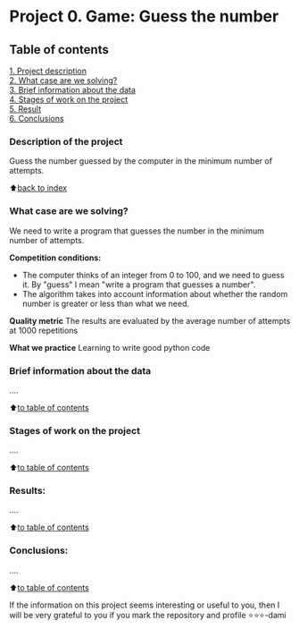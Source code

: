 # Project 0. Game: Guess the number

## Table of contents  
[1. Project description](https://github.com/SegaGLm/skill_factory_ds/blob/main/project_0/README.md#Project-description)  
[2. What case are we solving?](https://github.com/SegaGLm/skill_factory_ds/blob/main/project_0/README.md#What-case-we-solve)  
[3. Brief information about the data](https://github.com/SegaGLm/skill_factory_ds/blob/main/project_0/README.md#Brief-information-about-data)  
[4. Stages of work on the project](https://github.com/SegaGLm/skill_factory_ds/blob/main/project_0/README.md#Stages-of-work-on-the-project)  
[5. Result](https://github.com/SegaGLm/skill_factory_ds/blob/main/project_0/README.md#Results)    
[6. Сonclusions](https://github.com/SegaGLm/skill_factory_ds/blob/main/project_0/README.md#Conclusions) 

### Description of the project
Guess the number guessed by the computer in the minimum number of attempts.

:arrow_up:[back to index](_)


### What case are we solving?    
We need to write a program that guesses the number in the minimum number of attempts.

**Competition conditions:**
- The computer thinks of an integer from 0 to 100, and we need to guess it. By "guess" I mean "write a program that guesses a number".
- The algorithm takes into account information about whether the random number is greater or less than what we need.

**Quality metric**
The results are evaluated by the average number of attempts at 1000 repetitions

**What we practice**
Learning to write good python code


### Brief information about the data
....
  
:arrow_up:[to table of contents](.README.md#Table-of-contents)


### Stages of work on the project
....

:arrow_up:[to table of contents](.README.md#Table-of-contents)


### Results:
....

:arrow_up:[to table of contents](.README.md#Table-of-contents)


### Conclusions:
....

:arrow_up:[to table of contents](.README.md#Table-of-contents)


If the information on this project seems interesting or useful to you, then I will be very grateful to you if you mark the repository and profile ⭐️⭐️⭐️-dami
